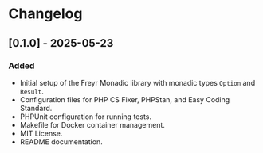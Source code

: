 # Changelog

## [0.1.0] - 2025-05-23
### Added
- Initial setup of the Freyr Monadic library with monadic types `Option` and `Result`.
- Configuration files for PHP CS Fixer, PHPStan, and Easy Coding Standard.
- PHPUnit configuration for running tests.
- Makefile for Docker container management.
- MIT License.
- README documentation.